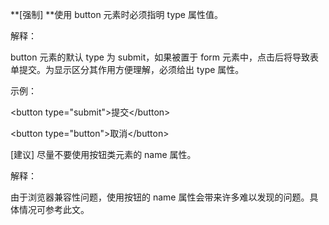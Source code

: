 **\[强制\] **使用 button 元素时必须指明 type 属性值。

解释：

button 元素的默认 type 为 submit，如果被置于 form 元素中，点击后将导致表单提交。为显示区分其作用方便理解，必须给出 type 属性。

示例：

&lt;button type="submit"&gt;提交&lt;/button&gt;

&lt;button type="button"&gt;取消&lt;/button&gt;

\[建议\] 尽量不要使用按钮类元素的 name 属性。

解释：

由于浏览器兼容性问题，使用按钮的 name 属性会带来许多难以发现的问题。具体情况可参考此文。

